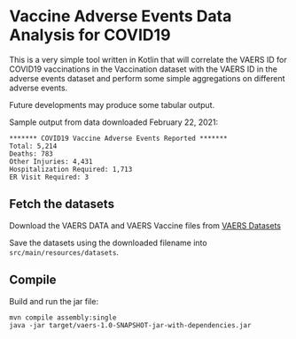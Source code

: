 # Vaccine Adverse Events Data Analysis for COVID19

This is a very simple tool written in Kotlin that will correlate the VAERS ID
for COVID19 vaccinations in the Vaccination dataset with the VAERS ID in the
adverse events dataset and perform some simple aggregations on different
adverse events.

Future developments may produce some tabular output.

Sample output from data downloaded February 22, 2021:

    ******* COVID19 Vaccine Adverse Events Reported *******
    Total: 5,214
    Deaths: 783
    Other Injuries: 4,431
    Hospitalization Required: 1,713
    ER Visit Required: 3

## Fetch the datasets

Download the VAERS DATA and VAERS Vaccine files from
[VAERS Datasets](https://vaers.hhs.gov/data/datasets.html)

Save the datasets using the downloaded filename into `src/main/resources/datasets`.

## Compile

Build and run the jar file:

    mvn compile assembly:single
    java -jar target/vaers-1.0-SNAPSHOT-jar-with-dependencies.jar

